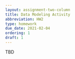 ```yaml
---
layout: assignment-two-column
title: Data Modeling Activity
abbreviation: HW2
type: homework
due_date: 2021-02-04
ordering: 1 
draft: 1
---
```


TBD